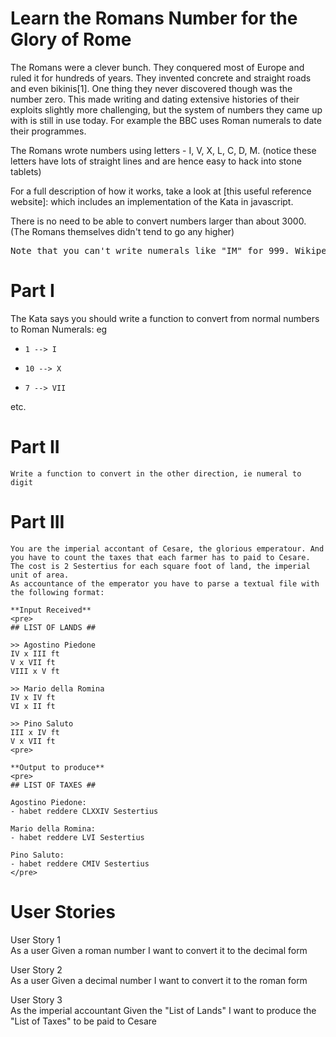 Learn the Romans Number for the Glory of Rome
======================================

The Romans were a clever bunch. They conquered most of Europe and ruled it for hundreds of years. They invented concrete and straight roads and even bikinis[1]. One thing they never discovered though was the number zero. This made writing and dating extensive histories of their exploits slightly more challenging, but the system of numbers they came up with is still in use today. For example the BBC uses Roman numerals to date their programmes.

The Romans wrote numbers using letters - I, V, X, L, C, D, M. (notice these letters have lots of straight lines and are hence easy to hack into stone tablets)

For a full description of how it works, take a look at [this useful reference website]: which includes an implementation of the Kata in javascript.

There is no need to be able to convert numbers larger than about 3000. (The Romans themselves didn't tend to go any higher)

<pre>
Note that you can't write numerals like "IM" for 999. Wikipedia says: Modern Roman numerals ... are written by expressing each digit separately starting with the left most digit and skipping any digit with a value of zero. To see this in practice, consider the ... example of 1990. In Roman numerals 1990 is rendered: 1000=M, 900=CM, 90=XC; resulting in MCMXC. 2008 is written as 2000=MM, 8=VIII; or MMVIII. 
</pre>

Part I
===================
The Kata says you should write a function to convert from normal numbers to Roman Numerals: eg

*     1 --> I
*     10 --> X
*     7 --> VII

etc.

Part II
===================
    Write a function to convert in the other direction, ie numeral to digit 

Part III
===================
    You are the imperial accontant of Cesare, the glorious emperatour. And you have to count the taxes that each farmer has to paid to Cesare. 
	The cost is 2 Sestertius for each square foot of land, the imperial unit of area.
	As accountance of the emperator you have to parse a textual file with the following format:
	
	**Input Received**
	<pre>
	## LIST OF LANDS ##
	
	>> Agostino Piedone
	IV x III ft
	V x VII ft
	VIII x V ft
	
	>> Mario della Romina
	IV x IV ft
	VI x II ft
	
	>> Pino Saluto
	III x IV ft
	V x VII ft
	<pre>
	
	**Output to produce**
	<pre>
	## LIST OF TAXES ##

	Agostino Piedone:
	- habet reddere CLXXIV Sestertius
	
	Mario della Romina:
	- habet reddere LVI Sestertius
	 
	Pino Saluto: 
	- habet reddere CMIV Sestertius
	</pre>
	
User Stories
===================

User Story 1	
	As a user
	Given a roman number
	I want to convert it to the decimal form
	
	
User Story 2	
	As a user
	Given a decimal number
	I want to convert it to the roman form

User Story 3	
	As the imperial accountant
	Given the "List of Lands"
	I want to produce the "List of Taxes" to be paid to Cesare
